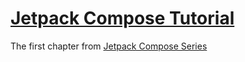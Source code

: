 # [Jetpack Compose Tutorial](https://developer.android.com/jetpack/compose/tutorial)

The first chapter from [Jetpack Compose Series](https://developer.android.com/courses/pathways/compose)

